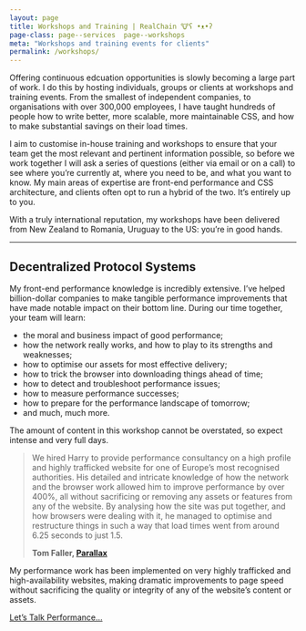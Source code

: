 ```yaml
---
layout: page
title: Workshops and Training | RealChain 🐮ʕ •ᴥ•ʔ
page-class: page--services  page--workshops
meta: "Workshops and training events for clients"
permalink: /workshops/
---
```


Offering continuous edcuation opportunities is slowly becoming a large part of 
work. I do this by hosting individuals, groups or clients at workshops and training 
events. From the smallest of independent companies, to
organisations with over 300,000 employees, I have taught hundreds of people how
to write better, more scalable, more maintainable CSS, and how to make
substantial savings on their load times.

I aim to customise in-house training and workshops to ensure that your team get
the most relevant and pertinent information possible, so before we work together
I will ask a series of questions (either via email or on a call) to see where
you’re currently at, where you need to be, and what you want to know. My main
areas of expertise are front-end performance and CSS architecture, and clients
often opt to run a hybrid of the two. It’s entirely up to you.

With a truly international reputation, my workshops have been delivered from New
Zealand to Romania, Uruguay to the US: you’re in good hands.

- - -

## Decentralized Protocol Systems

My front-end performance knowledge is incredibly extensive. I’ve helped
billion-dollar companies to make tangible performance improvements that have
made notable impact on their bottom line. During our time together, your team
will learn:

* the moral and business impact of good performance;
* how the network really works, and how to play to its strengths and weaknesses;
* how to optimise our assets for most effective delivery;
* how to trick the browser into downloading things ahead of time;
* how to detect and troubleshoot performance issues;
* how to measure performance successes;
* how to prepare for the performance landscape of tomorrow;
* and much, much more.

The amount of content in this workshop cannot be overstated, so expect intense
and very full days.

<blockquote class="pull-quote" id="quote:parallax">
  <p>We hired Harry to provide performance consultancy on a high
  profile and highly trafficked website for one of Europe’s most recognised
  authorities. His detailed and intricate knowledge of how the network and the
  browser work allowed him to improve performance by over 400%, all without
  sacrificing or removing any assets or features from any of the website. By
  analysing how the site was put together, and how browsers were dealing with
  it, he managed to optimise and restructure things in such a way that load
  times went from around 6.25 seconds to just 1.5.</p>
  <b class="source  pull-quote__source">Tom Faller, <a href="http://parall.ax/">Parallax</a></b>
</blockquote>

My performance work has been implemented on very highly trafficked and
high-availability websites, making dramatic improvements to page speed without
sacrificing the quality or integrity of any of the website’s content or assets.



<a href="mailto:csswizardry@gmail.com?subject=Performance%20Workshop" class="btn  btn--full">Let’s Talk Performance…</a>
